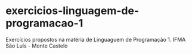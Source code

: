 # exercicios-linguagem-de-programacao-1
 Exercícios propostos na matéria de Linguaguem de Programação 1. IFMA São Luís - Monte Castelo
